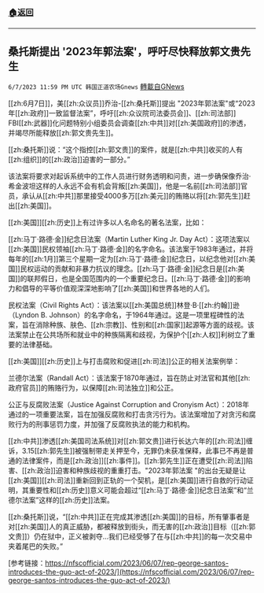 ###  [:house:返回](README.md)
---


## 桑托斯提出 '2023年郭法案'，呼吁尽快释放郭文贵先生
`6/7/2023 11:59 PM UTC 韩国正道农场Gnews` [轉載自GNews](https://gnews.org/articles/1366610)

         

[[zh:6月7日]]，美[[zh:众议员]]乔治-[[zh:桑托斯]]提出 "2023年郭法案"或“2023年[[zh:政府]]一致监督法案”，呼吁[[zh:众议院司法委员会]]、[[zh:司法部]] FBI[[zh:武器]]化问题特别小组委员会调查[[zh:中共]]对[[zh:美国政府]]的渗透，并竭尽所能释放[[zh:郭文贵先生]]。

[[zh:桑托斯]]说：“这个指控[[zh:郭文贵]]的案件，就是[[zh:中共]]收买的人有[[zh:组织]]的[[zh:政治]]迫害的一部分。”

该法案将要求对起诉系统中的工作人员进行财务透明和问责，进一步确保像乔治·希金波坦这样的人永远不会有机会背叛[[zh:美国]]，他是一名前[[zh:司法部]]官员，承认从[[zh:中共]]那里接受4000多万[[zh:美元]]的贿赂以将[[zh:郭先生]]赶出[[zh:美国]]。

[[zh:美国]][[zh:历史]]上有过许多以人名命名的著名法案，比如：

[[zh:马丁·路德·金]]纪念日法案（Martin Luther King Jr. Day Act）：这项法案以[[zh:美国]]民权领袖[[zh:马丁·路德·金]]的名字命名。该法案于1983年通过，并将每年的[[zh:1月]]第三个星期一定为[[zh:马丁·路德·金]]纪念日，以纪念他对[[zh:美国]]民权运动的贡献和非暴力抗议的理念。[[zh:马丁·路德·金]]纪念日是[[zh:美国]]的联邦假日，也是全国范围内的一个重要纪念日。[[zh:马丁·路德·金]]的影响力和倡导的平等价值观深深地影响了[[zh:美国]]和世界各地的人们。

民权法案（Civil Rights Act）：该法案以[[zh:美国总统]]林登·B·[[zh:约翰]]逊（Lyndon B. Johnson）的名字命名，于1964年通过。这是一项里程碑性的法案，旨在消除种族、肤色、[[zh:宗教]]、性别和[[zh:国家]]起源等方面的歧视。该法案禁止在公共场所和就业中的种族隔离和歧视，为保护个[[zh:人权]]利树立了重要的法律基础。

[[zh:美国]][[zh:历史]]上与打击腐败和促进[[zh:司法]]公正的相关法案例举：

兰德尔法案（Randall Act）：该法案于1870年通过，旨在防止对法官和其他[[zh:政府官员]]的贿赂行为，以保障[[zh:司法独立]]和公正。

公正与反腐败法案（Justice Against Corruption and Cronyism Act）：2018年通过的一项重要法案，旨在加强反腐败和打击贪污行为。该法案增加了对贪污和腐败行为的刑事惩罚力度，并加强了反腐败执法的能力和机构。

[[zh:中共]]渗透[[zh:美国司法系统]]对[[zh:郭文贵]]进行长达六年的[[zh:司法]]缠诉，3.15[[zh:郭先生]]被强制带走关押至今，无罪仍未获准保释，此事已不再是普通的法律案件，而是[[zh:政治]][[zh:事件]]。[[zh:郭先生]]正在遭受[[zh:司法]]陷害、[[zh:政治]]迫害和种族歧视的重重打击。"2023年郭法案 "的出台无疑是让[[zh:美国]][[zh:司法]]重新回到正轨的一个契机，是[[zh:美国]]进行自救的行动证明，其重要性和[[zh:历史]]意义可能会超过“[[zh:马丁·路德·金]]纪念日法案”和“兰德尔法案”这样的[[zh:历史]]法案。

[[zh:桑托斯]]说，“[[zh:中共]]正在完成其渗透[[zh:美国]]的目标，所有肇事者是对[[zh:美国]]人的真正威胁，都被释放到街头，而无害的[[zh:政治]]目标（[[zh:郭文贵]]）仍在狱中，正义被剥夺...我们已经受够了在与[[zh:中共]]的每一次交易中夹着尾巴的失败。”


[参考链接：https://nfscofficial.com/2023/06/07/rep-george-santos-introduces-the-guo-act-of-2023/](https://nfscofficial.com/2023/06/07/rep-george-santos-introduces-the-guo-act-of-2023/)
